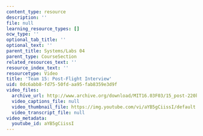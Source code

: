 ```yaml
---
content_type: resource
description: ''
file: null
learning_resource_types: []
ocw_type: ''
optional_tab_title: ''
optional_text: ''
parent_title: Systems/Labs 04
parent_type: CourseSection
related_resources_text: ''
resource_index_text: ''
resourcetype: Video
title: 'Team 15: Post-Flight Interview'
uid: 0dc6abb8-fd75-50fd-aa95-fab8359e3d9f
video_files:
  archive_url: http://www.archive.org/download/MIT16.03F03/15_post-220k.mp4
  video_captions_file: null
  video_thumbnail_file: https://img.youtube.com/vi/aYB5gCiissI/default.jpg
  video_transcript_file: null
video_metadata:
  youtube_id: aYB5gCiissI
---
```


